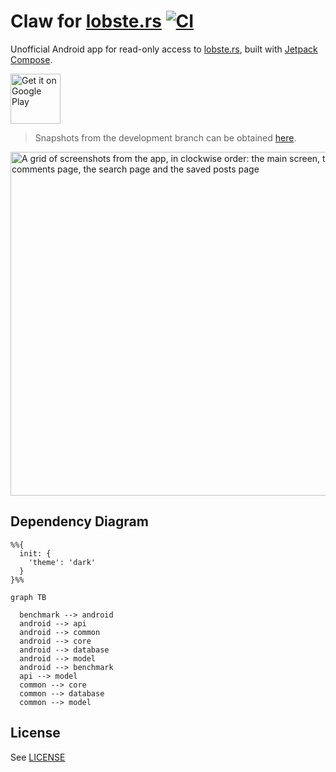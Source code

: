 # Claw for [lobste.rs](https://lobste.rs) [![CI](https://github.com/msfjarvis/compose-lobsters/actions/workflows/ci.yml/badge.svg)](https://github.com/msfjarvis/compose-lobsters/actions/workflows/ci.yml)

Unofficial Android app for read-only access to [lobste.rs](https://lobste.rs), built with [Jetpack Compose](https://developer.android.com/jetpack/compose).

<a href="https://play.google.com/store/apps/details?id=dev.msfjarvis.claw.android">
  <img src="https://play.google.com/intl/en_us/badges/static/images/badges/en_badge_web_generic.png"
       alt="Get it on Google Play"
       height="80" />
</a>

> Snapshots from the development branch can be obtained [here](https://github.com/msfjarvis/compose-lobsters/releases/tag/nightly).

<img src="https://github.com/msfjarvis/compose-lobsters/blob/main/.github/readme_feature.webp"
     alt="A grid of screenshots from the app, in clockwise order: the main screen, the comments page, the search page and the saved posts page"
     width="550" />

## Dependency Diagram

```mermaid
%%{
  init: {
    'theme': 'dark'
  }
}%%

graph TB

  benchmark --> android
  android --> api
  android --> common
  android --> core
  android --> database
  android --> model
  android --> benchmark
  api --> model
  common --> core
  common --> database
  common --> model

```
## License

See [LICENSE](LICENSE)
